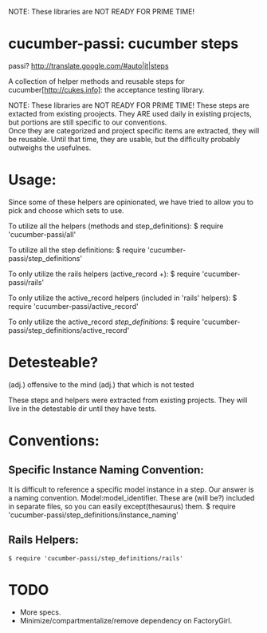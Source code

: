 NOTE:  These libraries are NOT READY FOR PRIME TIME!

cucumber-passi: cucumber steps
===============

passi? http://translate.google.com/#auto|it|steps

A collection of helper methods and reusable steps for cucumber[http://cukes.info]: the
acceptance testing library.


NOTE:  These libraries are NOT READY FOR PRIME TIME!
These steps are extacted from existing proojects.  They ARE used daily in existing projects, but portions are still specific to our conventions.  
Once they are categorized and project specific items are extracted, they will be reusable.  Until that time, they are usable, but the difficulty probably outweighs the usefulnes.


Usage:
======
Since some of these helpers are opinionated, we have tried to allow you to pick and choose which sets to use.

To utilize all the helpers (methods and step_definitions):
    $ require 'cucumber-passi/all'

To utilize all the step definitions:
    $ require 'cucumber-passi/step_definitions'

To only utilize the rails helpers (active_record +):
    $ require 'cucumber-passi/rails'

To only utilize the active_record helpers (included in 'rails' helpers):
    $ require 'cucumber-passi/active_record'

To only utilize the active_record *step_definitions*:
    $ require 'cucumber-passi/step_definitions/active_record'


Detesteable?
============

(adj.) offensive to the mind
(adj.) that which is not tested

These steps and helpers were extracted from existing projects.  They will live in the detestable dir until they have tests.


Conventions:
============

Specific Instance Naming Convention:
------------------------------------
It is difficult to reference a specific model instance in a step.  Our answer is a naming convention.  Model:model_identifier.
These are (will be?) included in separate files, so you can easily except(thesaurus) them.
    $ require 'cucumber-passi/step_definitions/instance_naming'



Rails Helpers:
--------------
    $ require 'cucumber-passi/step_definitions/rails'


TODO
=====
* More specs.  
* Minimize/compartmentalize/remove dependency on FactoryGirl.
